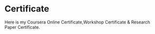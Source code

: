 # Certificate
Here is my Coursera Online Certificate,Workshop Certificate &amp; Research Paper Certificate. 
